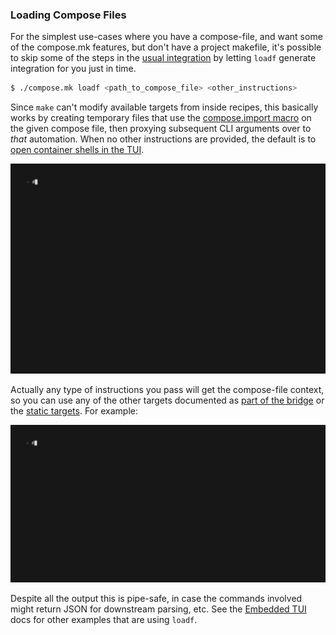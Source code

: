 
### Loading Compose Files

For the simplest use-cases where you have a compose-file, and want some of the compose.mk features, but don't have a project makefile, it's possible to skip some of the steps in the [usual integration](#embedding-tools-with-makefiles) by letting `loadf` generate integration for you just in time.

```bash 
$ ./compose.mk loadf <path_to_compose_file> <other_instructions>
```

Since `make` can't modify available targets from inside recipes, this basically works by creating temporary files that use the [compose.import macro](#macro-arguments) on the given compose file, then proxying subsequent CLI arguments over to *that* automation.  When no other instructions are provided, the default is to [open container shells in the TUI](#embedded-tui).

<a href=img/tui-3.gif><img src=img/tui-3.gif></a>

Actually any type of instructions you pass will get the compose-file context, so you can use any of the other targets documented as [part of the bridge](#make-compose-bridge) or the [static targets](/docs/api#api-compose.mk).  For example:

<a href=img/tui-4.gif><img src=img/tui-4.gif></a>

Despite all the output this is pipe-safe, in case the commands involved might return JSON for downstream parsing, etc.  See the [Embedded TUI](#embedded-tui) docs for other examples that are using `loadf`.
